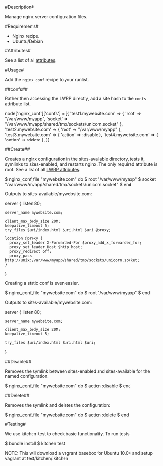 #Description#

Manage nginx server configuration files.


#Requirements#
 
 * Nginx recipe.
 * Ubuntu/Debian


#Attributes#

See a list of all [attributes](https://github.com/firebelly/chef-nginx_conf/tree/master/attributes/default.rb).


#Usage#


Add the `nginx_conf` recipe to your runlist.


##confs##

Rather then accessing the LWRP directly, add a site hash to the `confs` attribute list.

  node['nginx_conf']['confs'] = [{
    'test1.mywebsite.com' => {
      'root' => "/var/www/myapp",
      'socket' => "/var/www/myapp/shared/tmp/sockets/unicorn.socket"
    },
    'test2.mywebsite.com' => {
      'root' => "/var/www/myapp"
    },
    'test3.mywebsite.com' => {
      'action' => :disable
    },
    'test4.mywebsite.com' => {
      'action' => :delete
    },
  }]

##Create##

Creates a nginx configuration in the sites-available directory, tests it, symlinks to sites-enabled, and restarts nginx.  The only required attribute is root.  See a list of all [LWRP attributes](https://github.com/firebelly/chef-nginx_conf/tree/master/resources/file.rb).

  $ nginx_conf_file "mywebsite.com" do
  $   root "/var/www/myapp"
  $   socket "/var/www/myapp/shared/tmp/sockets/unicorn.socket"
  $ end

Outputs to sites-available/mywebsite.com:
  
  server {
    listen 80;

    server_name mywebsite.com;

    client_max_body_size 20M;
    keepalive_timeout 5;
    try_files $uri/index.html $uri.html $uri @proxy;

    location @proxy {
      proxy_set_header X-Forwarded-For $proxy_add_x_forwarded_for;
      proxy_set_header Host $http_host;
      proxy_redirect off;
      proxy_pass http://unix:/var/www/myapp/shared/tmp/sockets/unicorn.socket;
    }
  }

Creating a static conf is even easier.
  
  $ nginx_conf_file "mywebsite.com" do
  $   root "/var/www/myapp"
  $ end

Outputs to sites-available/mywebsite.com:
    
  server {
    listen 80;

    server_name mywebsite.com;

    client_max_body_size 20M;
    keepalive_timeout 5;
    
    try_files $uri/index.html $uri.html $uri;
  }

##Disable##

Removes the symlink between sites-enabled and sites-available for the named configuration.

  $ nginx_conf_file "mywebsite.com" do
  $   action :disable
  $ end

##Delete##

Removes the symlink and deletes the configuration:

  $ nginx_conf_file "mywebsite.com" do
  $   action :delete
  $ end


#Testing#

We use kitchen-test to check basic functionality.  To run tests:

  $ bundle install
  $ kitchen test

NOTE: This will download a vagrant basebox for Ubuntu 10.04 and setup vagrant at test/kitchen/.kitchen